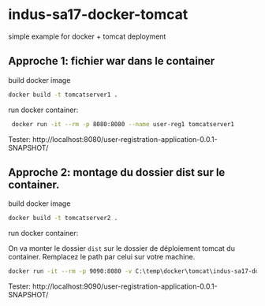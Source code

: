 # indus-sa17-docker-tomcat
simple example for docker + tomcat deployment

## Approche 1: fichier war dans le container

build docker image
```bash
docker build -t tomcatserver1 .
```

run docker container:
```bash
 docker run -it --rm -p 8080:8080 --name user-reg1 tomcatserver1
```

Tester: http://localhost:8080/user-registration-application-0.0.1-SNAPSHOT/


## Approche 2: montage du dossier dist sur le container.

build docker image
```bash
docker build -t tomcatserver2 .
```

run docker container:

On va monter le dossier `dist` sur le dossier de déploiement tomcat du container.
Remplacez le path par celui sur votre machine.

```bash
docker run -it --rm -p 9090:8080 -v C:\temp\docker\tomcat\indus-sa17-docker-tomcat\approche2\dist:/usr/local/tomcat/webapps/ --name user-reg2 tomcatserver2
```

Tester: http://localhost:9090/user-registration-application-0.0.1-SNAPSHOT/
